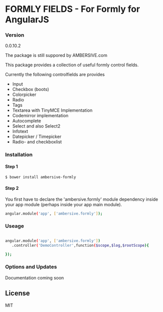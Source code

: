 # FORMLY FIELDS - For Formly for AngularJS

### Version
0.0.10.2

The package is still suppored by AMBERSIVE.com

This package provides a collection of useful formly control fields.

Currently the following controlfields are provides

- Input
- Checkbox (boots)
- Colorpicker
- Radio
- Tags
- Textarea with TinyMCE Implementation
- Codemirror implementation
- Autocomplete
- Select and also Select2
- Infotext
- Datepicker / Timepicker
- Radio- and checkboxlist

### Installation

#### Step 1

```sh
$ bower install ambersive-formly
```

#### Step 2
You first have to declare the 'ambersive.formly' module dependency inside your app module (perhaps inside your app main module).

```sh
angular.module('app', ['ambersive.formly']);
```
### Useage

```sh

angular.module('app', ['ambersive.formly'])
   .controller('DemoController',function($scope,$log,$rootScope){

});
```

### Options and Updates

Documentation coming soon

License
----
MIT